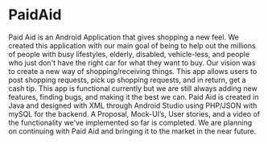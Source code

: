# PaidAid

Paid Aid is an Android Application that gives shopping a new feel. We created this application with our main goal of being to help out 
the millions of people with busy lifestyles, elderly, disabled, vehicle-less, and people who just don't have the right car for what 
they want to buy. Our vision was to create a new way of shopping/receiving things. This app allows users to post shopping requests, 
pick up shopping requests, and in return, get a cash tip. This app is functional currently but we are still always adding new features, 
finding bugs, and making it the best we can. Paid Aid is created in Java and designed with XML through Android Studio using PHP/JSON 
with mySQL for the backend. A Proposal, Mock-UI’s, User stories, and a video of the functionality we’ve implemented so far is completed. 
We are planning on continuing with Paid Aid and bringing it to the market in the near future.

